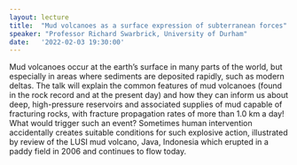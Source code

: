 ```yaml
---
layout: lecture
title:  "Mud volcanoes as a surface expression of subterranean forces"
speaker: "Professor Richard Swarbrick, University of Durham"
date:   '2022-02-03 19:30:00'
---
```

Mud volcanoes occur at the earth’s surface in many parts of the world, but especially in areas where sediments are deposited rapidly, such as modern deltas. The talk will explain the common features of mud volcanoes (found in the rock record and at the present day) and how they can inform us about deep, high-pressure reservoirs and associated supplies of mud capable of fracturing rocks, with fracture propagation rates of more than 1.0 km a day! What would trigger such an event? Sometimes human intervention accidentally creates suitable conditions for such explosive action, illustrated by review of the LUSI mud volcano, Java, Indonesia which erupted in a paddy field in 2006 and continues to flow today.